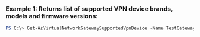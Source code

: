 ### Example 1: Returns list of supported VPN device brands, models and firmware versions:
```powershell
PS C:\> Get-AzVirtualNetworkGatewaySupportedVpnDevice -Name TestGateway -ResourceGroupName TestRG
```

